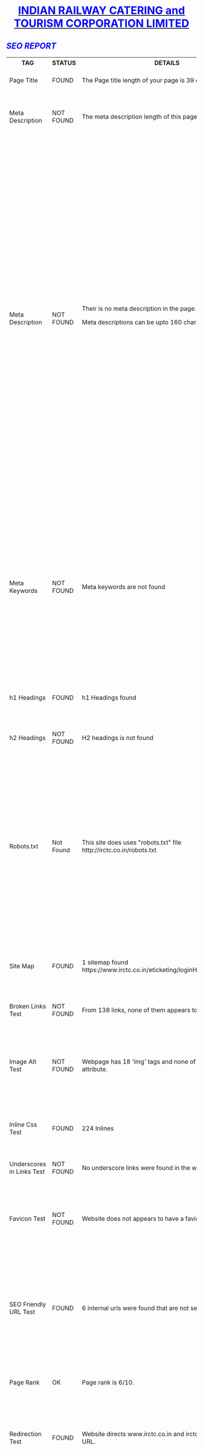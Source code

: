 <html>
<style>
body{
background-image: url("http://avante.biz/wp-content/uploads/Green-Wallpaper-Hd/Green-Wallpaper-Hd-007.jpg")}
</style>
<body>
<div align="center">
  <b><u><h1 style="color:blue;">INDIAN RAILWAY CATERING and TOURISM CORPORATION LIMITED</h1></u></b>
</div>
<i><h2 style="color:blue;">SEO REPORT</h2></i>
<table>
<tr>
<th><b>TAG</b></th>
<th><b>STATUS</b></th>
<th><b>DETAILS</b></th>
<th><b>SUGGESTIONS</b></th>
</tr>
<tr>
<td>Page Title</td>
<td>FOUND</td>
<td>The Page title length of your page is 39 characters. </td>
<td>Page title can be upto 65 characters.</td>
</tr>
<tr>
<td>Meta Description</td> 
<td>NOT FOUND </td>
<td>The meta description length of this page 0 characters.</td>
<td>Most search engines will truncate meta descriptions to 160 characters.</td>
</tr>
<tr>
<td>Meta Description</td>
<td>NOT FOUND </td>
<td>Their is no meta description in the page.<p>
 Meta descriptions can be upto 160 characters. </td> 
<td>Meta Descriptions should be used as this helps Search Engines understand what the page is about and index your web pages accordingly for relevant keywords or keyword phrases.<p>
<b>Meta description suggestion </b> : Indian Railway Catering and Tourism Corporation (IRCTC), is a subsidiary of the Indian Railways that handles the catering, tourism and online ticketing operations of the Indian railways. It pioneered internet-based rail ticket booking through its website, as well as from the mobile phones via WiFi, GPRS or SMS.</td>

</tr>
<tr>
<td> Meta Keywords</td>
<td>NOT FOUND </td>
<td>Meta keywords are not found</td>
<td> Meta Keywords should be used as they help search engines associate the indexed content to the right keywords.<p>
Keywords such as <b>E-WHEELCHAIR</b>, <b>IRCTC TOURISM </b>, <b> Travel Insurance </b>
 can be used.
<b>Google Does not accept meta keywords any more.</b></td>
</tr>
<tr>
<td> h1 Headings </td>
<td>  FOUND </td>
<td> h1 Headings found
</td>
<td> H1 headings should be used as it effects the SEO of your page  </td>
</tr>
<tr>
<td> h2 Headings </td>
<td>   NOT FOUND </td>
<td> H2 headings is not found</td>
<td> H2 headings should be used as it effects the SEO of your page </td>
</tr>
<tr>
<td>Robots.txt</td>
<td>Not Found</td>
<td>This site does uses "robots.txt" file <br> http://irctc.co.in/robots.txt </td>
<td>Robots.txt is a text file webmasters create to instruct robots (typically search engine robots) how to crawl and index pages on their website. 
Web site owners use the /robots.txt file to give instructions about their site to web robots. It tells the robot that it should not visit any pages on the site.</td>
</tr>
<tr>
<td> Site Map </td>
<td> FOUND </td>
<td> 1 sitemap found <br> https://www.irctc.co.in/eticketing/loginHome.jsfsitemap.xml </td>
<td>It is good to use a sitemap as it provides a list of pages of a web site accessible to crawlers or users.</td>
</tr>
<tr>
<td>Broken Links Test</td>
<td>NOT FOUND</td>
<td>From 138 links, none of them appears to be broken. </td>
<td>It is good to have no broken links.</td>
</tr>
<tr>
<td>Image Alt Test</td>
<td>NOT FOUND</td>
<td>Webpage has 18 'img' tags and none of them have alt attribute. </td>
<td>It helps search engines understand what an image is about. Alternate text is also very helpful in case images on a page cannot be found.</td>
</tr>
<tr>
<td>Inline Css Test</td>
<td>FOUND</td>
<td>224 Inlines</td>
<td>The site should not have inlines for optimum performance.</td> 
</tr>
<tr>
<td>Underscores in Links Test	</td>
<td> NOT FOUND</td>
<td>No underscore links were found in the webpage</td>
<td>Hyphens should be used instead of underscores.<p>

</td>
</tr>
<tr>
<td> Favicon Test </td>
<td>NOT FOUND </td>
<td> Website does not appears to have a favicon.</td>
<td>Webpage can be easily recognized through Favicon.So it is a good to have a favicon in you website.</td>
</tr>
<tr>
<td>SEO Friendly URL Test	</td>
<td>  FOUND</td>
<td> 6 internal urls were found that are not seo friendly</td>
<td>An SEO friendly url must contain only lower alphabets, numbers, slashes(/), dash(-). <br>
<b>Underscores, upercase Alphabets and special chars (e-g: & ? %) are not seo friendly</b>.</td>
</tr>
<tr>
<td>Page Rank</td>
<td>OK</td>
<td>	Page rank is 6/10.</td>
<td>More backlinks need to be used to increase PR.</td>
</tr>
<tr>
<td> Redirection Test </td>
<td> FOUND </td>
<td> Website directs www.irctc.co.in and irctc.co.in to the same URL. </td>
<td>  Redirection help you maintain your existing search engine rankings so you do not lose traffic after the transition to another URL. </td>
</tr>
<tr>
  <td>Page size</td><td >GOOD</td><td >Page size is 16.77Kb</td><td>The heavier the site page, the slower the load. For optimal performance, try to keep page size below 3MB</td>
        </tr>
</table>

<p>
<table>
<tr>
     <th> <u><b>Domain Age</b></u></th>
    </tr>
    <tr>
      <td><b>Created on</b></td><td>2002-06-04</td>
    </tr>
    <tr>
      <td><b>Expiration Date</b></td><td>2020-06-04</td> </tr>
    <tr>
      <td><b>Last Updated</b></td><td>2015-05-28</td>
    </tr>
</table>
<p>
<table Bckground color="lightgreen">
    <tr>
    <th><u><b>SEO score</b></u></th>
    </tr>
    <tr><td>54</td>
    </tr>
</table>
<a href="http://smallseotools.com/website-seo-score-checker/" target="_blank"><img src="http://smallseotools.com/imgs/badge-golden-xs.png" alt="seo checker"/></a>
<body/>
<html/>


